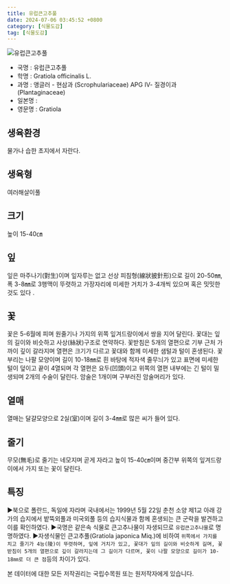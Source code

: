 ```yaml
---
title: 유럽큰고추풀
date: 2024-07-06 03:45:52 +0800
category: [식물도감]
tag: [식물도감]
---
```




![유럽큰고추풀](/fileUpload/plants/basic/Scrophulariaceae/Gratiola/2458/2458_1_th2.jpg)
- 국명 : 유럽큰고추풀
- 학명 : Gratiola officinalis L.
- 과명 : 앵글러 - 현삼과 (Scrophulariaceae) APG Ⅳ- 질경이과 (Plantaginaceae)
- 일본명 : 
- 영문명 : Gratiola


## 생육환경
물가나 습한 초지에서 자란다.
## 생육형
여러해살이풀 
## 크기
높이 15-40㎝
## 잎
잎은 마주나기(對生)이며 잎자루는 없고 선상 피침형(線狀披針形)으로 길이 20-50㎜, 폭 3-8㎜로 3행맥이 뚜렷하고 가장자리에 미세한 거치가 3-4개씩 있으며 혹은 밋밋한 것도 있다 .
## 꽃
꽃은 5-6월에 피며 원줄기나 가지의 위쪽 잎겨드랑이에서 쌍을 지어 달린다. 꽃대는 잎의 길이와 비슷하고 사상(絲狀)구조로 연약하다. 꽃받침은 5개의 열편으로 기부 근처 가까이 깊이 갈라지며 열편은 크기가 다르고 꽃대와 함께 미세한 샘털과 털이 혼생된다. 꽃부리는 나팔 모양이며 길이 10-18㎜로 흰 바탕에 적자색 줄무늬가 있고 표면에 미세한 털이 덮이고 끝이 4열되며 각 열편은 요두(凹頭)이고 위쪽의 열편 내부에는 긴 털이 밀생되며 2개의 수술이 달린다. 암술은 1개이며 구부러진 암술머리가 있다.
## 열매
열매는 달걀모양으로 2실(室)이며 길이 3-4㎜로 많은 씨가 들어 있다.
## 줄기
무모(無毛)로 줄기는 네모지며 곧게 자라고 높이 15-40㎝이며 중간부 위쪽의 잎겨드랑이에서 가지 또는 꽃이 달린다.
## 특징
▶북으로 폴란드, 독일에 자라며 국내에서는 1999년 5월 22일 춘천 소양 제1교 아래 강가의 습지에서 밭뚝외풀과 미국외풀 등의 습지식물과 함께 혼생되는 큰 군락을 발견하고 이를 확인하였다. ▶국명은 같은속 식물로 큰고추나물이 자생되므로 `유럽큰고추나물`로 명명하였다. ▶자생식물인 큰고추풀(Gratiola japonica Miq.)에 비하여 `위쪽에서 가지를 치고 줄기가 4능(陵)이 뚜렷하며, 잎에 거치가 있고, 꽃대가 잎의 길이와 비슷하게 길며, 꽃받침이 5개의 열편으로 깊이 갈라지는데 그 길이가 다르며, 꽃이 나팔 모양으로 길이가 10-18㎜로 더 큰 점`등의 차이가 있다.






본 데이터에 대한 모든 저작권리는 국립수목원 또는 원저작자에게 있습니다.
